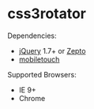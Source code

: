 css3rotator
===========

Dependencies:
 * [jQuery](http://jquery.com/) 1.7+ or [Zepto](http://zeptojs.com/)
 * [mobiletouch](https://github.com/rainyjune/mobiletouch)

Supported Browsers:
 * IE 9+
 * Chrome
